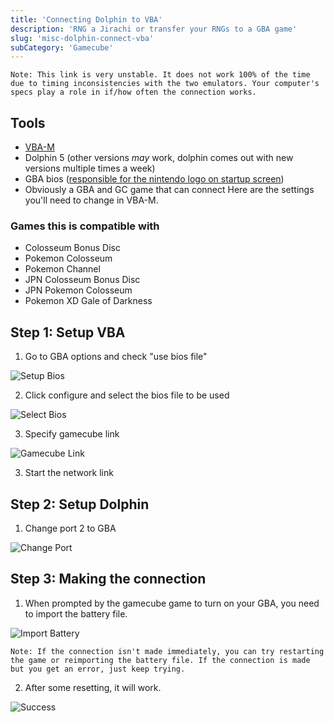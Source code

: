 ```yaml
---
title: 'Connecting Dolphin to VBA'
description: 'RNG a Jirachi or transfer your RNGs to a GBA game'
slug: 'misc-dolphin-connect-vba'
subCategory: 'Gamecube'
---
```


```
Note: This link is very unstable. It does not work 100% of the time due to timing inconsistencies with the two emulators. Your computer's specs play a role in if/how often the connection works.
```

## Tools

- [VBA-M](https://sourceforge.net/projects/vbam/)
- Dolphin 5 (other versions _may_ work, dolphin comes out with new versions multiple times a week)
- GBA bios ([responsible for the nintendo logo on startup screen](http://imgur.com/byn7Kfb))
- Obviously a GBA and GC game that can connect
  Here are the settings you'll need to change in VBA-M.

### Games this is compatible with

- Colosseum Bonus Disc
- Pokemon Colosseum
- Pokemon Channel
- JPN Colosseum Bonus Disc
- JPN Pokemon Colosseum
- Pokemon XD Gale of Darkness

## Step 1: Setup VBA

1. Go to GBA options and check "use bios file"

![Setup Bios](../../images/Tools-and-Emulators/Setup.png)

2. Click configure and select the bios file to be used

![Select Bios](../../images/Tools-and-Emulators/Setup-2.png)

3. Specify gamecube link

![Gamecube Link](../../images/Tools-and-Emulators/Gamecube-Link.png)

3. Start the network link

## Step 2: Setup Dolphin

1. Change port 2 to GBA

![Change Port](../../images/Tools-and-Emulators/Change-Port.png)

## Step 3: Making the connection

1. When prompted by the gamecube game to turn on your GBA, you need to import the battery file.

![Import Battery](../../images/Tools-and-Emulators/Import.png)

```
Note: If the connection isn't made immediately, you can try restarting the game or reimporting the battery file. If the connection is made but you get an error, just keep trying.
```

2. After some resetting, it will work.

![Success](../../images/Tools-and-Emulators/Success.png)
